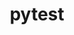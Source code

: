 ---
layout: default
title: pytest
permalink: /MachineLearning/packages/pytest
parent: packages
grand_parent: python
has_toc: true
---